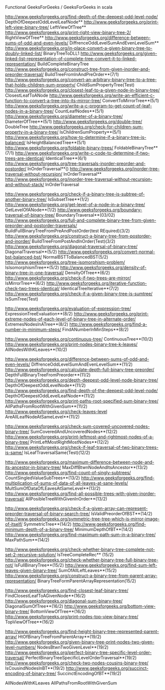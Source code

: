 Functional GeeksForGeeks /
GeeksForGeeks in scala

http://www.geeksforgeeks.org/find-depth-of-the-deepest-odd-level-node/         					DepthOfDeepestOddLevelLeafNode**
http://www.geeksforgeeks.org/print-left-view-binary-tree/										LeftViewOfTree**
http://www.geeksforgeeks.org/print-right-view-binary-tree-2/									RightViewOfTree**
http://www.geeksforgeeks.org/difference-between-sums-of-odd-and-even-levels/					DiffrenceOddLevelSumAndEvenLevelSum**
http://www.geeksforgeeks.org/in-place-convert-a-given-binary-tree-to-doubly-linked-list/		BinaryTreeToDLL1
http://www.geeksforgeeks.org/given-linked-list-representation-of-complete-tree-convert-it-to-linked-representation/ 	BuildCompleteBinaryTree
http://www.geeksforgeeks.org/construct-tree-from-given-inorder-and-preorder-traversal/ 			BuildTreeFromInAndPreOrder**(7/1)
http://www.geeksforgeeks.org/convert-an-arbitrary-binary-tree-to-a-tree-that-holds-children-sum-property/		ChildSumPropertyTree(Test)
http://www.geeksforgeeks.org/closest-leaf-to-a-given-node-in-binary-tree/						ClosestLeafToANode
http://www.geeksforgeeks.org/write-an-efficient-c-function-to-convert-a-tree-into-its-mirror-tree/	ConvertToMirrorTree**(5/1)
http://www.geeksforgeeks.org/write-a-c-program-to-get-count-of-leaf-nodes-in-a-binary-tree/		CountLeafNodes**(5/1)
http://www.geeksforgeeks.org/diameter-of-a-binary-tree/											DiameterOfTree**(5/1)
http://www.geeksforgeeks.org/double-tree/														DoubleTree
http://www.geeksforgeeks.org/check-for-children-sum-property-in-a-binary-tree/					IsChildrenSumProperty**(5/1)
http://www.geeksforgeeks.org/how-to-determine-if-a-binary-tree-is-balanced/						IsHeightBalancedTree**(5/1)
http://www.geeksforgeeks.org/foldable-binary-trees/												FoldableBinaryTree**(7/1)
http://www.geeksforgeeks.org/write-c-code-to-determine-if-two-trees-are-identical/				IdenticalTree**(6/1)
http://www.geeksforgeeks.org/tree-traversals-inorder-preorder-and-postorder/					InOrderTraversal**()
http://www.geeksforgeeks.org/inorder-tree-traversal-without-recursion/							InOrderTraversal**
http://www.geeksforgeeks.org/inorder-tree-traversal-without-recursion-and-without-stack/		InOrderTraversal

http://www.geeksforgeeks.org/check-if-a-binary-tree-is-subtree-of-another-binary-tree/			IsSubsetTree**(1/2)
http://www.geeksforgeeks.org/get-level-of-a-node-in-a-binary-tree/								GetLevelOfANode**(1/2)
http://www.geeksforgeeks.org/boundary-traversal-of-binary-tree/									BoundaryTraversal**(03/02)
http://www.geeksforgeeks.org/full-and-complete-binary-tree-from-given-preorder-and-postorder-traversals/	BuildFullBinaryTreeFromPreAndPostOrder(test REquired)(3/2)
http://www.geeksforgeeks.org/construct-a-binary-tree-from-postorder-and-inorder/				BuildTreeFromPostAndInOrder(Test)(3/2)
http://www.geeksforgeeks.org/diagonal-traversal-of-binary-tree/									DiagonalTraversal**(5/2)
http://www.geeksforgeeks.org/convert-normal-bst-balanced-bst/									NormalBSTToBalancedBST(5/2)
http://www.geeksforgeeks.org/tree-isomorphism-problem/											IsIsomorphismTree**(5/2)
http://www.geeksforgeeks.org/density-of-binary-tree-in-one-traversal/							DensityOfTree**(6/2)
http://www.geeksforgeeks.org/check-if-two-trees-are-mirror/										IsMirrorTree**(6/2)
http://www.geeksforgeeks.org/iterative-function-check-two-trees-identical/						IdenticalTreeIterative**(7/2)
http://www.geeksforgeeks.org/check-if-a-given-binary-tree-is-sumtree/							IsSumTree(Test)

http://www.geeksforgeeks.org/evaluation-of-expression-tree/										ExpressionTreeEvaluation**(8/2)
http://www.geeksforgeeks.org/print-extreme-nodes-of-each-level-of-binary-tree-in-alternate-order/	ExtremesNodesInATree**(8/2)
http://www.geeksforgeeks.org/find-a-number-in-minimum-steps/									FindANumberInMinSteps**(8/2)

http://www.geeksforgeeks.org/continuous-tree/													ContinuousTree**(10/2)
http://www.geeksforgeeks.org/print-nodes-binary-tree-k-leaves/									AllNodesWithKLeaves**(10/2)

http://www.geeksforgeeks.org/difference-between-sums-of-odd-and-even-levels/					DiffrenceOddLevelSumAndEvenLevelSum**(11/2)
http://www.geeksforgeeks.org/calculate-depth-full-binary-tree-preorder/							DepthFullBinaryTreeFromPreorder**(11/2)
http://www.geeksforgeeks.org/depth-deepest-odd-level-node-binary-tree/							DepthOfDeepestOddLevelNode**(11/2)
http://www.geeksforgeeks.org/find-depth-of-the-deepest-odd-level-node/							DepthOfDeepestOddLevelLeafNode**(11/2)
http://www.geeksforgeeks.org/print-paths-root-specified-sum-binary-tree/	   					AllPathsFromRootWithGivenSum**(11/2)
http://www.geeksforgeeks.org/check-leaves-level													AreAllLeafNodeAtSameLevel**(11/2)

http://www.geeksforgeeks.org/check-sum-covered-uncovered-nodes-binary-tree/						SumCoveredAndUncoveredNodes**(12/2)
http://www.geeksforgeeks.org/print-leftmost-and-rightmost-nodes-of-a-binary-tree/				PrintLeftMostRightMostNodes**(12/2)
http://www.geeksforgeeks.org/check-if-leaf-traversal-of-two-binary-trees-is-same/				IsLeafTraversalSame(Test)(12/2)

http://www.geeksforgeeks.org/maximum-difference-between-node-and-its-ancestor-in-binary-tree/   MaxDiffBtwnNodeAndItsAncestor**(13/2)
http://www.geeksforgeeks.org/find-count-of-singly-subtrees/										CountSingledValueSubTrees**(13/2)
http://www.geeksforgeeks.org/find-multiplication-of-sums-of-data-of-all-leaves-at-sane-levels/	MultSumOfDataOfLEavesAtSameLevel**(13/2)
http://www.geeksforgeeks.org/find-all-possible-trees-with-given-inorder-traversal/				AllPosibleTreeWithGivenInOrder**(13/2)

http://www.geeksforgeeks.org/check-if-a-given-array-can-represent-preorder-traversal-of-binary-search-tree/		IsValidPreorderOfBST**(14/2)
http://www.geeksforgeeks.org/symmetric-tree-tree-which-is-mirror-image-of-itself/				SymmetricTree**(14/2)
http://www.geeksforgeeks.org/find-minimum-depth-of-a-binary-tree/								MinimumDepthOfBT**(14/2)
http://www.geeksforgeeks.org/find-maximum-path-sum-in-a-binary-tree/							MaxPathSum**(14/2)

http://www.geeksforgeeks.org/check-whether-binary-tree-complete-not-set-2-recursive-solution/	IsTreeCompleteRec** (15/2)
http://www.geeksforgeeks.org/check-whether-binary-tree-full-binary-tree-not/					IsFullBinaryTree**(15/2)
http://www.geeksforgeeks.org/find-sum-left-leaves-given-binary-tree/							SumOfAllLeftLeaves**(15/2)
http://www.geeksforgeeks.org/construct-a-binary-tree-from-parent-array-representation/			BinaryTreeFormParentArrayRepresentation(15/2)

http://www.geeksforgeeks.org/find-closest-leaf-binary-tree/										FindClosestLeafToAGivenNode**(16/2)
http://www.geeksforgeeks.org/diagonal-sum-binary-tree/											DiagonalSumOfTree**(16/2)
http://www.geeksforgeeks.org/bottom-view-binary-tree/											BottomViewOfTree**(16/2)
http://www.geeksforgeeks.org/print-nodes-top-view-binary-tree/									TopViewOfTree**(16/2)


http://www.geeksforgeeks.org/find-height-binary-tree-represented-parent-array/					HtOfBinaryTreeFromParentArray**(19/2)
http://www.geeksforgeeks.org/given-binary-tree-print-nodes-two-given-level-numbers/				NodesBtwnTwoGivenLevel**(19/2)
http://www.geeksforgeeks.org/perfect-binary-tree-specific-level-order-traversal/				PerfectBinaryTreeSpecificLevelOrderTraversal**(19/2)
http://www.geeksforgeeks.org/check-two-nodes-cousins-binary-tree/								IsCousindNodesInBT**(19/2)
http://www.geeksforgeeks.org/succinct-encoding-of-binary-tree/									SuccinctEncodingOfBT**(19/2)






AllNodesWithKLeaves
AllPathsFromRootWithGivenSum